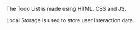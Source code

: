 The Todo List is made using HTML, CSS and JS.

Local Storage is used to store user interaction data.


